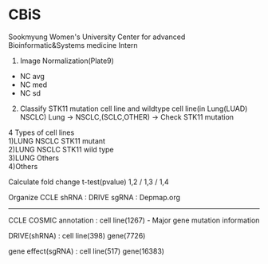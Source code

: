 # CBiS
Sookmyung Women's University Center for advanced Bioinformatic&amp;Systems medicine Intern

1. Image Normalization(Plate9)
- NC avg
- NC med
- NC sd

2. Classify STK11 mutation cell line and wildtype cell line(in Lung(LUAD) NSCLC)
Lung → NSCLC,(SCLC,OTHER) → Check STK11 mutation

4 Types of cell lines<br>
1)LUNG NSCLC STK11 mutant<br>
2)LUNG NSCLC STK11 wild type<br>
3)LUNG Others<br>
4)Others <br>

Calculate fold change t-test(pvalue)
1,2 / 1,3 / 1,4

Organize CCLE 
shRNA : DRIVE
sgRNA : Depmap.org

------------------------
CCLE COSMIC annotation : cell line(1267) - Major gene mutation information

DRIVE(shRNA) : cell line(398) gene(7726)

gene effect(sgRNA) : cell line(517) gene(16383)
